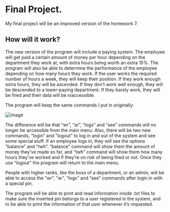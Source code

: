 # Final Project.
My final project will be an improved version of the homework 7. 
## How will it work?
The new version of the program will include a paying system. The employee will get paid a certain amount of money per hour depending on the department they work at, 
with extra hours being worth an extra 15%. The program will also be able to determine the performance of the employee depending on how many hours they work. If the
user works the required number of hours a week, they will keep their position. If they work enough extra hours, they will be ascended. If they don’t work well enough, 
they will be descended to a lower-paying department. If they barely work, they will be fired and their data will be inaccessible.

The program will keep the same commands I put in originally:

![image](https://user-images.githubusercontent.com/78566958/118166580-41f20a80-b3eb-11eb-8815-6061a628f9af.png)

The difference will be that “wr”, “ar”, “logs” and “see” commands will no longer be accessible from the main menu. Also, there will be two new commands, “login” and 
"logout" to log in and out of the system and see some special stuff. If an employee logs in, they will see the options “balance” and “twh”. “balance” command will 
show them the amount of money they’ve made so far, and “twh” command will show them how many hours they’ve worked and if they’re on risk of being fired or not. Once
they use "logout" the program will return to the main menu. 

People with higher ranks, like the boss of a department, or an admin, will be able to access the “wr”, “ar”, “logs” and “see” commands after login in with a special pin.

The program will be able to print and read information inside .txt files to make sure the inserted pin belongs to a user registered in the system, and to be able to print
the information of that user whenever it’s requested.
